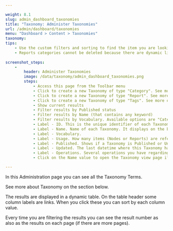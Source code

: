 ```yaml
---

weight: 8.1
slug: admin_dashboard_taxonomies
title: "Taxonomy: Administer Taxonomies"
url: /admin/dashboard/taxonomies
menu: "Dashboard > Content > Taxonomies"
taxonomy: 
tips:
    - Use the custom filters and sorting to find the item you are looking for.
    - Reports categories cannot be deleted because there are dynamic lists associated with them.
    
screenshot_steps:
    -
        header: Administer Taxonomies
        image: /data/taxonomy/admin_dashboard_taxonomies.png
        steps:
            - Access this page from the Toolbar menu
            - Click to create a new Taxonomy of type "Category". See more on next section.
            - Click to create a new Taxonomy of type "Report". See more on next section.
            - Click to create a new Taxonomy of type "Tags". See more on next section.
            - Show current results
            - Filter results by Published status
            - Filter results by Name (that contains any keyword)
            - Filter results by Vocabulary. Available options are "Category", "Reports" and "Tags".
            - Label - ID. This is the unique identifier of each Taxonomy that is created by Drupal (incrementally) when you create a new Taxonomy. You can use this for unique reference. ID cannot change upon creation.
            - Label - Name. Name of each Taxonomy. It displays on the browser title as also as on the header of each dynamic listing view. 
            - Label - Vocabulary.
            - Label - Usage. How many items (Nodes or Reports) are referencing this Taxonomy. This field is useful if you want to delete, merge or split a Taxonomy accordingly.
            - Label - Published. Shows if a Taxonomy is Published or Unpublished. Unpublished Taxonomies are hidden in menus and do not appear for the anonymous users. Use with caution.
            - Label - Updated. The last datetime where this Taxonomy has been saved in the database.
            - Label - Operations. Several operations you have regarding this node. Click the dropdown list to select an operation. Available operations here are "Edit" and "Delete".
            - Click on the Name value to open the Taxonomy view page if exists.

---
```


In this Administration page you can see all the Taxonomy Terms.

See more about Taxonomy on the section below.

The results are displayed in a dynamic table. On the table header some column labels are links. When you click these you can 
sort by each column value.

Every time you are filtering the results you can see the result number as also as the results on each page 
(if there are more pages).